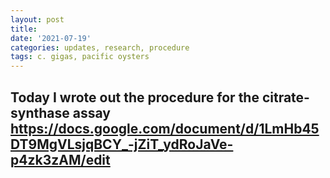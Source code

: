 ```yaml
---
layout: post
title: 
date: '2021-07-19'
categories: updates, research, procedure
tags: c. gigas, pacific oysters
---
```


## Today I wrote out the procedure for the citrate-synthase assay https://docs.google.com/document/d/1LmHb45DT9MgVLsjqBCY_-jZiT_ydRoJaVe-p4zk3zAM/edit
